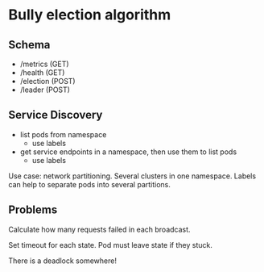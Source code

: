 # Bully election algorithm

## Schema

- /metrics (GET)
- /health (GET)
- /election (POST)
- /leader (POST)

## Service Discovery

- list pods from namespace
  - use labels
- get service endpoints in a namespace, then use them to list pods
  - use labels

Use case: network partitioning. Several clusters in one namespace. Labels can help to separate pods into several partitions.

## Problems

Calculate how many requests failed in each broadcast.

Set timeout for each state. Pod must leave state if they stuck.

There is a deadlock somewhere!
